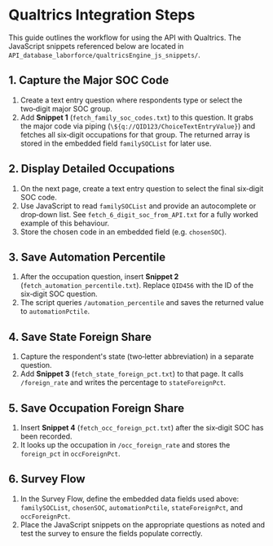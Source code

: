 # Qualtrics Integration Steps

This guide outlines the workflow for using the API with Qualtrics. The
JavaScript snippets referenced below are located in
`API_database_laborforce/qualtricsEngine_js_snippets/`.

## 1. Capture the Major SOC Code
1. Create a text entry question where respondents type or select the
   two‑digit major SOC group.
2. Add **Snippet 1** (`fetch_family_soc_codes.txt`) to this question.
   It grabs the major code via piping (`\${q://QID123/ChoiceTextEntryValue}`)
   and fetches all six‑digit occupations for that group. The returned
   array is stored in the embedded field `familySOCList` for later use.

## 2. Display Detailed Occupations
1. On the next page, create a text entry question to select the final
   six‑digit SOC code.
2. Use JavaScript to read `familySOCList` and provide an autocomplete
   or drop‑down list. See `fetch_6_digit_soc_from_API.txt` for a fully
   worked example of this behaviour.
3. Store the chosen code in an embedded field (e.g. `chosenSOC`).

## 3. Save Automation Percentile
1. After the occupation question, insert **Snippet 2**
   (`fetch_automation_percentile.txt`). Replace `QID456` with the ID of
   the six‑digit SOC question.
2. The script queries `/automation_percentile` and saves the returned
   value to `automationPctile`.

## 4. Save State Foreign Share
1. Capture the respondent's state (two‑letter abbreviation) in a
   separate question.
2. Add **Snippet 3** (`fetch_state_foreign_pct.txt`) to that page. It
   calls `/foreign_rate` and writes the percentage to `stateForeignPct`.

## 5. Save Occupation Foreign Share
1. Insert **Snippet 4** (`fetch_occ_foreign_pct.txt`) after the
   six‑digit SOC has been recorded.
2. It looks up the occupation in `/occ_foreign_rate` and stores the
   `foreign_pct` in `occForeignPct`.

## 6. Survey Flow
1. In the Survey Flow, define the embedded data fields used above:
   `familySOCList`, `chosenSOC`, `automationPctile`, `stateForeignPct`,
   and `occForeignPct`.
2. Place the JavaScript snippets on the appropriate questions as noted
   and test the survey to ensure the fields populate correctly.
